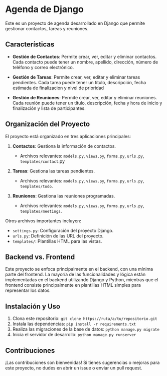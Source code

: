 # Agenda de Django

Este es un proyecto de agenda desarrollado en Django que permite gestionar contactos, tareas y reuniones.

## Características

- **Gestión de Contactos**: Permite crear, ver, editar y eliminar contactos. Cada contacto puede tener un nombre, apellido, dirección, número de teléfono y correo electrónico.

- **Gestión de Tareas**: Permite crear, ver, editar y eliminar tareas pendientes. Cada tarea puede tener un título, descripción, fecha estimada de finalizacion y nivel de prioridad

- **Gestión de Reuniones**: Permite crear, ver, editar y eliminar reuniones. Cada reunión puede tener un título, descripción, fecha y hora de inicio y finalización y lista de participantes.

## Organización del Proyecto

El proyecto está organizado en tres aplicaciones principales:

1. **Contactos**: Gestiona la información de contactos.
   - Archivos relevantes: `models.py`, `views.py`, `forms.py`, `urls.py`, `templates/contact`.py

2. **Tareas**: Gestiona las tareas pendientes.
   - Archivos relevantes: `models.py`, `views.py`, `forms.py`, `urls.py`, `templates/todo`.

3. **Reuniones**: Gestiona las reuniones programadas.
   - Archivos relevantes: `models.py`, `views.py`, `forms.py`, `urls.py`, `templates/meetings`.

Otros archivos importantes incluyen:

- `settings.py`: Configuración del proyecto Django.
- `urls.py`: Definición de las URL del proyecto.
- `templates/`: Plantillas HTML para las vistas.

## Backend vs. Frontend

Este proyecto se enfoca principalmente en el backend, con una mínima parte del frontend. La mayoría de las funcionalidades y lógica están implementadas en el backend utilizando Django y Python, mientras que el frontend consiste principalmente en plantillas HTML simples para representar los datos.

## Instalación y Uso

1. Clona este repositorio: `git clone https://ruta/a/tu/repositorio.git`
2. Instala las dependencias: `pip install -r requirements.txt`
3. Realiza las migraciones de la base de datos: `python manage.py migrate`
4. Inicia el servidor de desarrollo: `python manage.py runserver`

## Contribuciones

¡Las contribuciones son bienvenidas! Si tienes sugerencias o mejoras para este proyecto, no dudes en abrir un issue o enviar un pull request.